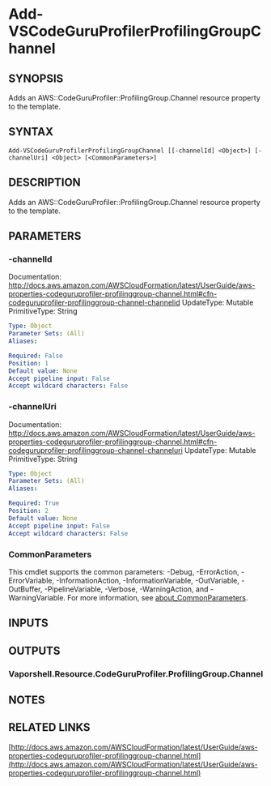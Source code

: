 # Add-VSCodeGuruProfilerProfilingGroupChannel

## SYNOPSIS
Adds an AWS::CodeGuruProfiler::ProfilingGroup.Channel resource property to the template.

## SYNTAX

```
Add-VSCodeGuruProfilerProfilingGroupChannel [[-channelId] <Object>] [-channelUri] <Object> [<CommonParameters>]
```

## DESCRIPTION
Adds an AWS::CodeGuruProfiler::ProfilingGroup.Channel resource property to the template.

## PARAMETERS

### -channelId
Documentation: http://docs.aws.amazon.com/AWSCloudFormation/latest/UserGuide/aws-properties-codeguruprofiler-profilinggroup-channel.html#cfn-codeguruprofiler-profilinggroup-channel-channelid
UpdateType: Mutable
PrimitiveType: String

```yaml
Type: Object
Parameter Sets: (All)
Aliases:

Required: False
Position: 1
Default value: None
Accept pipeline input: False
Accept wildcard characters: False
```

### -channelUri
Documentation: http://docs.aws.amazon.com/AWSCloudFormation/latest/UserGuide/aws-properties-codeguruprofiler-profilinggroup-channel.html#cfn-codeguruprofiler-profilinggroup-channel-channeluri
UpdateType: Mutable
PrimitiveType: String

```yaml
Type: Object
Parameter Sets: (All)
Aliases:

Required: True
Position: 2
Default value: None
Accept pipeline input: False
Accept wildcard characters: False
```

### CommonParameters
This cmdlet supports the common parameters: -Debug, -ErrorAction, -ErrorVariable, -InformationAction, -InformationVariable, -OutVariable, -OutBuffer, -PipelineVariable, -Verbose, -WarningAction, and -WarningVariable. For more information, see [about_CommonParameters](http://go.microsoft.com/fwlink/?LinkID=113216).

## INPUTS

## OUTPUTS

### Vaporshell.Resource.CodeGuruProfiler.ProfilingGroup.Channel
## NOTES

## RELATED LINKS

[http://docs.aws.amazon.com/AWSCloudFormation/latest/UserGuide/aws-properties-codeguruprofiler-profilinggroup-channel.html](http://docs.aws.amazon.com/AWSCloudFormation/latest/UserGuide/aws-properties-codeguruprofiler-profilinggroup-channel.html)

